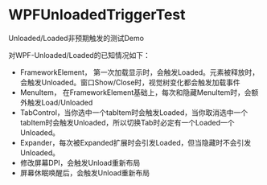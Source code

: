 # WPFUnloadedTriggerTest
Unloaded/Loaded非预期触发的测试Demo

对WPF-Unloaded/Loaded的已知情况如下：
* FrameworkElement， 第一次加载显示时，会触发Loaded。元素被释放时，会触发Unloaded。窗口Show/Close时，视觉树变化都会触发加载事件
* MenuItem， 在FrameworkElement基础上，每次和隐藏MenuItem时，会额外触发Load/Unloaded
* TabControl，当你选中一个tabItem时会触发Loaded，当你取消选中一个tabItem时会触发Unloaded，所以切换Tab时必定有一个Loaded一个Unloaded。
* Expander，每次被Expanded扩展时会引发Loaded，但当隐藏时不会引发Unloaded。
* 修改屏幕DPI，会触发Unload重新布局
* 屏幕休眠唤醒后，会触发Unload重新布局
